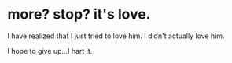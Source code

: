 # more? stop? it's love.
I have realized that I just tried to love him. I didn't actually love him.

I hope to give up...I hart it.